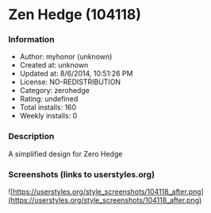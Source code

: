 # Zen Hedge (104118)

### Information
- Author: myhonor (unknown)
- Created at: unknown
- Updated at: 8/6/2014, 10:51:26 PM
- License: NO-REDISTRIBUTION
- Category: zerohedge
- Rating: undefined
- Total installs: 160
- Weekly installs: 0


### Description
A simplified design for Zero Hedge


### Screenshots (links to userstyles.org)
![https://userstyles.org/style_screenshots/104118_after.png](https://userstyles.org/style_screenshots/104118_after.png)


